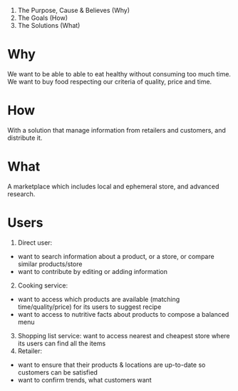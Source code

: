 1. The Purpose, Cause & Believes (Why)
2. The Goals (How)
3. The Solutions (What)

# Why
We want to be able to able to eat healthy without consuming too much time.
We want to buy food respecting our criteria of quality, price and time.

# How
With a solution that manage information from retailers and customers, and distribute it.

# What
A marketplace which includes local and ephemeral store, and advanced research.

# Users
1. Direct user:
  - want to search information about a product, or a store, or compare similar products/store
  - want to contribute by editing or adding information
2. Cooking service:
  - want to access which products are available (matching time/quality/price) for its users to suggest recipe
  - want to access to nutritive facts about products to compose a balanced menu
3. Shopping list service: want to access nearest and cheapest store where its users can find all the items
4. Retailer:
  - want to ensure that their products & locations are up-to-date so customers can be satisfied
  - want to confirm trends, what customers want